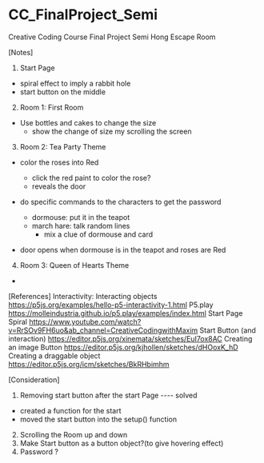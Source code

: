 # CC_FinalProject_Semi
Creative Coding Course Final Project
Semi Hong
Escape Room

[Notes]
1. Start Page
  - spiral effect to imply a rabbit hole
  - start button on the middle
2. Room 1: First Room
  - Use bottles and cakes to change the size
    - show the change of size my scrolling the screen
3. Room 2: Tea Party Theme
  - color the roses into Red
    - click the red paint to color the rose?
    - reveals the door

  - do specific commands to the characters to get the password
    - dormouse: put it in the teapot
    - march hare: talk random lines
      - mix a clue of dormouse and card

  - door opens when dormouse is in the teapot and roses are Red

4. Room 3: Queen of Hearts Theme
  -



[References]
Interactivity: Interacting objects
  https://p5js.org/examples/hello-p5-interactivity-1.html
P5.play
  https://molleindustria.github.io/p5.play/examples/index.html
Start Page Spiral
  https://www.youtube.com/watch?v=RrSOv9FH6uo&ab_channel=CreativeCodingwithMaxim
Start Button (and interaction)
  https://editor.p5js.org/xinemata/sketches/EuI7ox8AC
Creating an image Button
  https://editor.p5js.org/kjhollen/sketches/dHOoxK_hD
Creating a draggable object
  https://editor.p5js.org/icm/sketches/BkRHbimhm


[Consideration]
1. Removing start button after the start Page ---- solved
  - created a function for the start
  - moved the start button into the setup() function
2. Scrolling the Room up and down
3. Make Start button as a button object?(to give hovering effect)
4. Password ?
